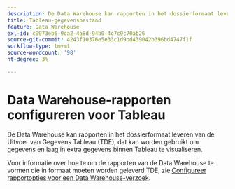 ```yaml
---
description: De Data Warehouse kan rapporten in het dossierformaat leveren van de Uitvoer van Gegevens van Tableau (TDE) dat u gegevens en laag in extra gegevens van buiten Adobe Analytics visualiseert. U kunt deze informatie via e-mail verzenden of deze gegevens FTP-server verzenden.
title: Tableau-gegevensbestand
feature: Data Warehouse
exl-id: c9973eb6-9ca2-4a8d-94b0-4c7c9c70ab26
source-git-commit: 4243f10376e5e33c1d9bd439042b396bd4747f1f
workflow-type: tm+mt
source-wordcount: '98'
ht-degree: 3%

---
```


# Data Warehouse-rapporten configureren voor Tableau

De Data Warehouse kan rapporten in het dossierformaat leveren van de Uitvoer van Gegevens Tableau (TDE), dat kan worden gebruikt om gegevens en laag in extra gegevens binnen Tableau te visualiseren.

Voor informatie over hoe te om de rapporten van de Data Warehouse te vormen die in formaat moeten worden geleverd TDE, zie [Configureer rapportopties voor een Data Warehouse-verzoek](/help/export/data-warehouse/create-request/dw-request-report-options.md).
